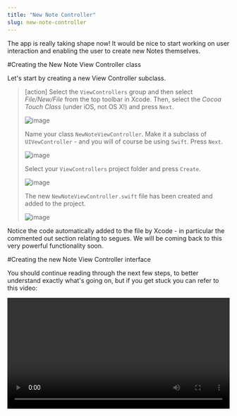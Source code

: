 ```yaml
---
title: "New Note Controller"
slug: new-note-controller
---
```


The app is really taking shape now! It would be nice to start working on user interaction and enabling the user to create new Notes themselves.

#Creating the New Note View Controller class

Let's start by creating a new View Controller subclass.

> [action]
> Select the `ViewControllers` group and then select *File/New/File* from the top toolbar in Xcode. Then, select the *Cocoa Touch Class* (under iOS, not OS X!) and press `Next`.
>
> ![image](new_controller_1.png)
>
> Name your class `NewNoteViewController`. Make it a subclass of `UIVewController` - and you will of course be using `Swift`. Press `Next`.
>
> ![image](new_controller_2.png)
>
> Select your `ViewControllers` project folder and press `Create`.
>
> ![image](new_controller_3.png)
>
> The new `NewNoteViewController.swift` file has been created and added to the project.
>
> ![image](new_controller_4.png)

Notice the code automatically added to the file by Xcode - in particular the commented out section relating to segues. We will be coming back
to this very powerful functionality soon.

#Creating the new Note View Controller interface

You should continue reading through the next few steps, to better understand exactly what's going on, but if you get stuck you can refer to this video:

<video width="100%" controls>
  <source src="https://s3.amazonaws.com/mgwu-misc/SA2015/AddViewControllerAndSetUpNavigation.mp4" type="video/mp4">

Now let's connect the new View Controller to `Main.storyboard` so users can create their own notes.

> [action]
> 1. Open `Main.storyboard` and drag in a *View Controller* from the object library.  
> 2. Assign *Custom Class* identifier to `NewNoteViewController` so it'll use the Swift file we just created above. This should also change this *View Controller's* name to "New Note View Controller" in the *Document Outline*.
>
> ![image](new_controller_5.png)

#Navigation

As you can see, the new view controller is currently missing the navigation bar that the rest of the app has. We will soon take care of this.

> [action]
> Add our new View Controller to the Navigation Controller.
> Select `New Note View Controller` from the Document Outline, and from the main menu select `Editor/Embed In/Navigation Controller`
>
> ![image](embed_in_navigation_1.png)

This will actually create a new *Navigation Controller*. This isn't exactly what we want: we already have a *Navigation Controller*, we just wanted to have a *Navigation Bar* for our new *View Controller*. Later on we'll be able to delete this new Navigation Controller and connect our new class to the old one, but for now let's leave the new one in place.

![image](embed_in_navigation_2.png)

Now let's give our navigation bar in the `NotesViewController` a title and insert an add button to allow users to create a new note. When this button is pressed the app will navigate to our NewNoteViewController.

> [action]
> Select `NotesViewController` in Interface Builder, then select the `Navigation Item`, ensure you have the *Attributes Inspector* open, and rename *Title* to "Dashboard".

>
> ![image](navigation_item_1.png)
>
> 1. Find `Bar Button Item` in the *Objects Library*.
> 2. Drag this new bar button to the top left of your `Dashboard` `Navigation Item`
> 3. Select this newly created `Bar Button Item` and change the `Identifier` to `Add`.
>
> ![image](navigation_item_2.png)

Great! Now how do we connect the `Add` button to the `New Note View Controller`?  

Segue to the rescue!

#Segues

A segue is a smooth transition. (Pronounced SEG-way, to avoid that awkward interview moment)
Segues allow you to easily create transitions from one View Controller to another. You will be happy to know they are nice and easy to use.

Let's try one out right now and connect our '+' button to the `New Note View Controller`.

> [action]
> Select the `Add` Bar Button Item then *Ctrl-Drag* this to the `New Note View Controller`.
>
> ![image](add_create_segue_1.png)

You will be presented with an additional dialog of segue types: for now we are going to use *Show*.  This will push the `New Note View Controller` to the top of
the Navigation stack.

![image](action_segue_1.png)

It's useful to add an *Identifier* to our segue. It comes in handy when you want to perform actions based upon the segue identifier, like Save, Add, or Delete.

Let's add an identifier to our new segue.

> [action]
> 1. Select the segue.
> 2. Open the *Attributes Inspector* and set the segue's identifier to `Add`
>
> ![image](add_segue_identifier.png)
>
Now that the `New Note View Controller` has been connected into our original Navigation Stack, we can remove the new one that was created during the `embed in Navigation Controller` stage.

> [action]
> Remove the navigation controller that was added during the Embed stage.

Feel free to move your controllers around your storyboard so everything lines up just how you like it :)

OK, time to Run the App!
Wooo Hoo! You can select Add and the app will now *Segue* into our New Note View Controller.

![image](screen_dashboard.png) ![image](screen_new_note.png)

#New Note Navigation Options

Let's add some traditional navigation options to our `New Note View Controller`. What actions would a user typically want to do?
Well....

- Cancel
- Save

Those look like a good start.  See if you can implement the following by yourself:

> [action]
>
> 1. Rename the `New Note View Controller` Navigation Item to `Add New Note`
> 2. Add a `Cancel` `Bar Button Item` on the left hand side of the bar.
> 2. Add a `Save` `Bar Button Item` on the right hand side of the bar.

Here's a possible solution:

> [solution]
> You need to set the button identifiers.
>
This should look as follows:
>
> ![image](new_note_bar.png)
>

Awesome! You have some buttons ready. But what should they be connected to?
Well, you could create some new methods for each action in the `New Note View Controller`. However, we are going to look at using *unwindToSegue* to
help manage our navigation stack, centralise our action functions and reduce code.

#What is unwindToSegue

As the name suggests, it will 'unwind' the current stack. Remember when our `New Note View Controller` was moved to the front after we pressed the + button?
This will perform the opposite and return our root `Notes View Controller` to the front.  
A segue will be used to transition between scenes. We can use the segue identifier to let us know which actions we need to perform.

Let's add this function and segue our new bar button items.

> [action]
> Open `NotesViewController.swift` and add the following function to the class.
>
    @IBAction func unwindToSegue(segue: UIStoryboardSegue) {
>
        if let identifier = segue.identifier {
            println("Identifier \(identifier)")
        }
    }
>
>
Now drag both the *Cancel* and *Save* bar buttons in `New Note View Controller` to the `Exit` Icon.  You will be presented with a popup to
select the `IBAction` to connect to.
>
> ![image](unwind_connection_baritems.png)
> ![image](popup_unwindtosegue.png)

You should now see the segues in the `Notes View Controller` outline.

![image](unwind_segue_selection.png)

> [action]
> Select the first segue in the list. This will be the `Cancel` `Bar Item` connection.
> Open the *Attributes Inspector* and set the identifier to 'Cancel'.
> Select the next segue in the list and give it an identifier of 'Save'.

Run your App!

Go ahead and click the *Add* button to add a new note. Then hit *cancel*. Click add again, then hit *save.*  Then take a look at your console output in the debug window.
You can see we now know which buttons are being pressed! It's good to get a feel for the flow of your app.

![image](debug_identifiers.png)

When the user hits `Cancel` we don't really need to do anything. However, when they `Save`, we want to add a new Note.  Before we tackle user
input, let's ensure our process to save works.

#Creating Data

First of all, we are going to create a new Note in our `NewNoteViewController`. We will do this in our `prepareForSegue` function.
This code block was auto-generated by Xcode and commented out.

> [action]
> Open `NewNoteViewController.swift`.
> 1. Add a variable to the class to hold our new Note.
> 2. Uncomment the `prepareForSegue` function and set up a dummy Note with a little bit of content.
> Hint: Look at `viewDidLoad` in `NotesViewController` to see this process.

Here's a possible solution:

> [solution]
> Adding a note variable:
>
    class NewNoteViewController: UIViewController {
        var currentNote: Note?
>
> Creating a new note and populating with dummy content:
>
    override func prepareForSegue(segue: UIStoryboardSegue, sender: AnyObject?) {
        // Get the new view controller using segue.destinationViewController.
        // Pass the selected object to the new view controller.
>
        currentNote = Note()
        currentNote!.title   = "Super Simple New Note"
        currentNote!.content = "Yet More Content"
    }
>

#Saving Data

Great. Now whenever you navigate to `Add New Note`, a new note will be created. However, once you exit this controller the note will be lost and forgotten about.
We need something to grab this Note data and save it when the user presses the `Save` button.
We've already seen that we are alerted through our `unwindSegue` when the `Add` action is performed. So let's look there.

> [action]
> Open `NotesViewController.swift` and locate the `unwindToSegue` function.  Modify your code as follows:

>
   if let identifier = segue.identifier {
            let realm = Realm()
>
>           switch identifier {
            case "Save":
                let source = segue.sourceViewController as! NewNoteViewController //1
>
                realm.write() {
                    realm.add(source.currentNote!)
                }
>
            default:
                println("No one loves \(identifier)")
            }
>
            notes = realm.objects(Note).sorted("modificationDate", ascending: false) //2
        }
>

You are using a switch statement here, and I know what you're thinking. Normally for only one case, you would use an `if` statement, right? However, we will be expanding this `switch` statement with additional use cases.
As it stands, we have just added support for our `Save Action`.

Take a look at the numbered comments in the code. Here's what they mean:
1. We need to grab a reference to the outgoing controller, which in this case is our `New Note View Controller`. We do this to gain access to the `currentNote` variable that holds the new Note object.
2. Realm allows for advanced sorting and query functionality for its stored objects. Previously, we just grabbed all Note objects without any regard for order. This change makes the app more useful and orders by the most recent `modificationDate`.

Before you run the app, let's tidy up the `viewDidLoad()` function in `NotesViewController`. Previously, you added test code to create a new Note every time the app is run.  Time to tidy this code up now.

> [action]
> Modify your `viewDidLoad()` method to read as follows:
>
    override func viewDidLoad() {
        let realm = Realm()
        super.viewDidLoad()
        tableView.dataSource = self
>
        notes = realm.objects(Note).sorted("modificationDate", ascending: false)
    }
>

Run the app! You will notice it's still filled with all the previously added Notes - time to reset everything.

> [action]
> With the simulator in focus, select `iOS Simulator\Reset Content and Settings...` then quit the simulator.

Run the App again! This time your Table View should be empty.

> [action]
> Select `Add` and then `Save`.

Woo hoo, the app should now return to the Dashboard and you will see the note has been added. Good work.

#Adding the Table View Delegate

We touched upon the Table View Delegate in the *Introduction To Table Views* chapter, but we didn't implement it at the time as it wasn't required at that point. However, now
would be a great time to add an `Extension` to the `Notes View Controller` to implement this delegate so we can handle editing of an existing row or deletion of a row.

> [action]
> Open `NotesViewController.swift` and add the following code to the end of your file:
>
    extension NotesViewController: UITableViewDelegate {
>
        func tableView(tableView: UITableView, didSelectRowAtIndexPath indexPath: NSIndexPath) {
            //selectedNote = notes[indexPath.row]      //1
            //self.performSegueWithIdentifier("ShowExistingNote", sender: self)     //2
        }
>
        // 3
        func tableView(tableView: UITableView, canEditRowAtIndexPath indexPath: NSIndexPath) -> Bool {
            return true
        }
>
        // 4
        func tableView(tableView: UITableView, commitEditingStyle editingStyle: UITableViewCellEditingStyle, forRowAtIndexPath indexPath: NSIndexPath) {
            if (editingStyle == .Delete) {
                let note = notes[indexPath.row] as Object
>
                let realm = Realm()
>
                realm.write() {
                    realm.delete(note)
                }
>
                notes = realm.objects(Note).sorted("modificationDate", ascending: false)
            }
        }
>
    }
>

So what is going on here? Remeber you can Alt-Click on a function to quickly get an overview of what it does.

The first function informs us that a row has been selected. You will notice these lines have been commented out.

*Comment Review*

1. When a note has been selected, we want to assign this note to a variable for easy access. When a row is selected, the row index is passed as a parameter so
we can grab the correct note object using the `objectAtIndex` method.

2. We will be performing a segue to a new Note Display View Controller (you will add this soon) that will display the selected note.

> [action]
> Can you add a `selectedNote` variable to the class to store the selected Note?
> **Hint* you need to uncomment the first commented line so the `selectedNote` can be assigned.

Before you set up the Note Display View Controller, let's look at 3 and 4.

3. This function is used to check if a row can be edited. In our app we would always like this behaviour, so it will always return true.
4. This function is activated when you left swipe your Table View to enter edit mode and are presented with the option to *Delete* the selected row.

Run the app. Oh no, it doesn't do any of this :(  
This is because we need tell the Table View where it can find the delegate methods.

#Setting The Delegate

> [action]
> See if you can add the `delegate` yourself. It's very similar to setting the `dataSource` and can come straight after this code.

Here's the solution:

> [solution]
> Add these two lines to your `viewDidLoad`:
>
    tableView.dataSource = self
    tableView.delegate = self
>

Run the app! Give it a left swipe. Oh no, it swipes left but I can't see the `Delete` button :(

We need to go back and add some contraints to ensure the Table View fits our device view.

#Adding a Constraint

> [action]
> Open up your `Dashboard Scene` in `Main.storyboard` and select the `Table View`. Then select the icon on the bottom left of the storyboard that looks like a [TIE fighter](http://icons.iconarchive.com/icons/jonathan-rey/star-wars-vehicles/256/Tie-Fighter-03-icon.png) - this is the Constraint Editor. By adding some constraints to our table view, we can make space for the automatically generated *Delete* button:
>
> <video width="100%" controls>
  <source src="https://s3.amazonaws.com/mgwu-misc/SA2015/AddTableviewConstraints.mov" type="video/mp4">>>
>

Great! Your Notes app has progressed nicely. You can now perform note management actions and have implemented the Table View delegate.  

Time to move on and create a new controller to display the contents of a note and allow us to modify the contents.
